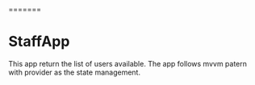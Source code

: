 
=======
# StaffApp
This app return the list of users available.
The app follows mvvm patern with provider as the state management.


